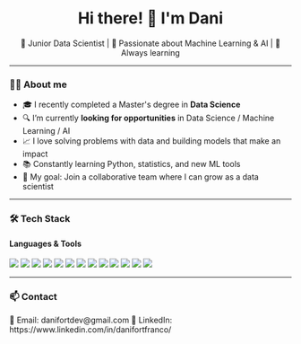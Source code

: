 <h1 align="center">Hi there! 👋 I'm Dani</h1>

<p align="center">
  🚀 Junior Data Scientist | 🧠 Passionate about Machine Learning & AI | 🌱 Always learning
</p>

---

### 👨‍💻 About me

- 🎓 I recently completed a Master's degree in **Data Science**
- 🔍 I’m currently **looking for opportunities** in Data Science / Machine Learning / AI
- 📈 I love solving problems with data and building models that make an impact
- 📚 Constantly learning Python, statistics, and new ML tools
- 🎯 My goal: Join a collaborative team where I can grow as a data scientist

---

### 🛠️ Tech Stack

#### Languages & Tools

<p align="left">
  <img src="https://img.shields.io/badge/Python-3776AB?style=for-the-badge&logo=python&logoColor=white" />
  <img src="https://img.shields.io/badge/Pandas-150458?style=for-the-badge&logo=pandas&logoColor=white" />
  <img src="https://img.shields.io/badge/Numpy-013243?style=for-the-badge&logo=numpy&logoColor=white" />
  <img src="https://img.shields.io/badge/Scikit--learn-F7931E?style=for-the-badge&logo=scikit-learn&logoColor=white" />
  <img src="https://img.shields.io/badge/Matplotlib-11557C?style=for-the-badge&logo=matplotlib&logoColor=white" />
  <img src="https://img.shields.io/badge/TensorFlow-FF6F00?style=for-the-badge&logo=tensorflow&logoColor=white" />
  <img src="https://img.shields.io/badge/OpenCV-5C3EE8?style=for-the-badge&logo=opencv&logoColor=white" />
  <img src="https://img.shields.io/badge/SQL-336791?style=for-the-badge&logo=postgresql&logoColor=white" />
  <img src="https://img.shields.io/badge/MongoDB-47A248?style=for-the-badge&logo=mongodb&logoColor=white" />
  <img src="https://img.shields.io/badge/Excel-217346?style=for-the-badge&logo=microsoft-excel&logoColor=white" />
  <img src="https://img.shields.io/badge/Unity-000000?style=for-the-badge&logo=unity&logoColor=white" />
  <img src="https://img.shields.io/badge/Unreal-Engine-313131?style=for-the-badge&logo=unrealengine&logoColor=white" />
  <img src="https://img.shields.io/badge/GitHub-181717?style=for-the-badge&logo=github&logoColor=white" />
</p>

---

### 📫 Contact

<p>
  📧 Email: danifortdev@gmail.com
  💼 LinkedIn: https://www.linkedin.com/in/danifortfranco/
</p>
